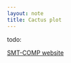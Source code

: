 ```yaml
---
layout: note
title: Cactus plot
---
```


todo:

[SMT-COMP website]

[SMT-COMP website]: https://smt-comp.github.io/
